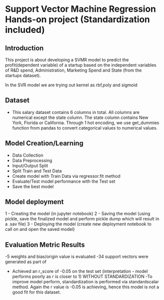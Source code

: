# Support Vector Machine Regression Hands-on project (Standardization included)

## Introduction
This project is about developing a SVMR model to predict the profit(dependent variable) of a startup based on the independent variables of R&D spend, Administration, Marketing Spend and State (from the startups dataset). 

In the SVR model we are trying out kernel as rbf,poly and sigmoid

## Dataset
- This salary dataset contains 6 columns in total. All columns are numerical except the state column. The state column contains New York, Florida or California. Through 1 hot encoding, we use get_dummies function from pandas to convert categorical values to numerical values. 

## Model Creation/Learning
- Data Collection
- Data Preprocessing
- Input/Output Split
- Split Train and Test Data 
- Create model with Train Data via regressor.fit method
- Evaluate/Test model performance with the Test set
- Save the best model 

## Model deployment
1 - Creating the model (in jupyter notebook)
2 - Saving the model (using pickle, save the finalized model and perform pickle dump which will result in a .sav file) 
3 - Deploying the model (create new deployment notebook to call on and open the saved model) 

## Evaluation Metric Results
-5 weights and bias/origin value is evaluated
-34 support vectors were generated as part of 
- Achieved an r_score of -0.05 on the test set (interpretation - model performs poorly as r is closer to 1) WITHOUT STANDARDIZATION
-To improve model perform, standardization is performed via standardscalar method. Again the r value is -0.05 is achieving, hence this model is not a good fit for this dataset. 

